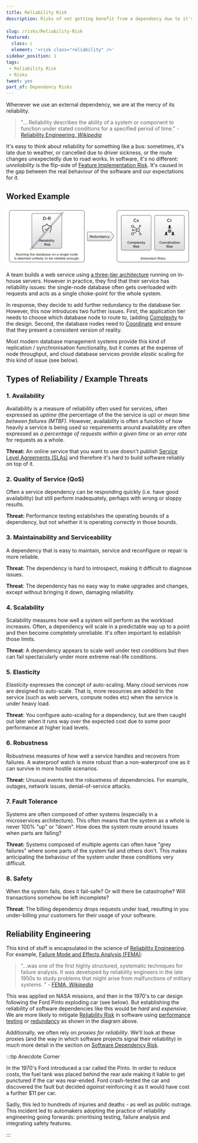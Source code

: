 ```yaml
---
title: Reliability Risk
description: Risks of not getting benefit from a dependency due to it's reliability.

slug: /risks/Reliability-Risk
featured: 
  class: c
  element: '<risk class="reliability" />'
sidebar_position: 1
tags:
 - Reliability Risk
 - Risks
tweet: yes
part_of: Dependency Risks
---
```


<RiskIntro fm={frontMatter} />

Whenever we use an external dependency, we are at the mercy of its reliability.   

> "... Reliability describes the ability of a system or component to function under stated conditions for a specified period of time." - [Reliability Engineering, _Wikipedia_](https://en.m.wikipedia.org/wiki/Reliability_engineering)

It's easy to think about reliability for something like a bus:  sometimes, it's late due to weather, or cancelled due to driver sickness, or the route changes unexpectedly due to road works.  In software, it's no different:  _unreliability_ is the flip-side of [Feature Implementation Risk](/tags/Implementation-Risk).  It's caused in the gap between the real behaviour of the software and our expectations for it.

## Worked Example

![Improving Reliability with Redundancy](/img/generated/risks/posters/reliability-risk.svg)

A team builds a web service using [a three-tier architecture](https://www.ibm.com/topics/three-tier-architecture) running on in-house servers.  However in practice, they find that their service has reliability issues: the single-node database often gets overloaded with requests and acts as a single choke-point for the whole system.

In response, they decide to add further redundancy to the database tier.   However, this now introduces two further issues.  First, the application tier needs to choose which database node to route to, (adding [Complexity](/tags/Complexity-Risk) to the design.  Second, the database nodes need to [Coordinate](/tags/Coordination-Risk) and ensure that they present a consistent version of reality.  

Most modern database management systems provide this kind of replication / synchronisation functionality, but it comes at the expense of node throughput, and cloud database services provide _elastic_ scaling for this kind of issue (see below).    
 

## Types of Reliability / Example Threats

### 1. Availability  

Availability is a measure of reliability often used for services, often expressed as _uptime_ (the percentage of the the service is up) or _mean time between failures (MTBF)_.  However, availability is often a function of how heavily a service is being used so requirements around availability are often expressed as _a percentage of requests within a given time_ or an _error rate_ for requests as a whole.   

**Threat:** An online service that you want to use doesn't publish [Service Level Agreements (SLAs)](https://en.wikipedia.org/wiki/Service-level_agreement) and therefore it's hard to build software reliably on top of it.

### 2. Quality of Service (QoS)  

Often a service dependency can be responding quickly (i.e. have good availability) but still perform inadequately, perhaps with wrong or sloppy results.  

**Threat:** Performance testing establishes the operating bounds of a dependency, but not whether it is operating _correctly_ in those bounds.
 
### 3. Maintainability and Serviceability

A dependency that is easy to maintain, service and reconfigure or repair is more reliable.  

**Threat**: The dependency is hard to introspect, making it difficult to diagnose issues.

**Threat**: The dependency has no easy way to make upgrades and changes, except without bringing it down, damaging reliability.
 
### 4. Scalability
  
Scalability measures how well a system will perform as the workload increases.  Often, a dependency will scale in a predictable way up to a point and then become completely unreliable. It's often important to establish those limits.

**Threat**: A dependency appears to scale well under test conditions but then can fail spectacularly under more extreme real-life conditions.
 
### 5. Elasticity

_Elasticity_ expresses the concept of auto-scaling.  Many cloud services now are designed to auto-scale.  That is, more resources are added to the service (such as web servers, compute nodes etc) when the service is under heavy load. 

**Threat**: You configure auto-scaling for a dependency, but are then caught out later when it runs way over the expected cost due to some poor performance at higher load levels.   
 
### 6. Robustness

Robustness measures of how well a service handles and recovers from failures.  A waterproof watch is more robust than a non-waterproof one as it can survive in more hostile scenarios.

**Threat:** Unusual events test the robustness of dependencies.  For example, outages, network issues, denial-of-service attacks.

### 7. Fault Tolerance

Systems are often composed of other systems (especially in a microservices architecture).  This often means that the system as a whole is never 100% "up" or "down".  How does the system route around issues when parts are failing?

**Threat:** Systems composed of multiple agents can often have "grey failures" where some parts of the system fail and others don't.  This makes anticipating the behaviour of the system under these conditions very difficult.

### 8. Safety
 
When the system fails, does it fail-safe?  Or will there be catastrophe?  Will transactions somehow be left incomplete?  

**Threat**: The billing dependency drops requests under load, resulting in you under-billing your customers for their usage of your software.


## Reliability Engineering

This kind of stuff is encapsulated in the science of [Reliability Engineering](https://en.wikipedia.org/wiki/Reliability_engineering).   For example, [Failure Mode and Effects Analysis (FEMA)](https://en.wikipedia.org/wiki/Failure_mode_and_effects_analysis):

> "...was one of the first highly structured, systematic techniques for failure analysis. It was developed by reliability engineers in the late 1950s to study problems that might arise from malfunctions of military systems. " - [FEMA, _Wikipedia_](https://en.wikipedia.org/wiki/Failure_mode_and_effects_analysis)

This was applied on NASA missions, and then in the 1970's to car design following the Ford Pinto exploding car (see below).  But establishing the reliability of software dependencies like this would be _hard_ and _expensive_.  We are more likely to mitigate [Reliability Risk](/tags/Reliability-Risk) in software using [performance testing](/tags/Performance-Testing) or [redundancy](/tags/Redundancy) as shown in the diagram above.  

Additionally, we often rely on _proxies for reliability_.  We'll look at these proxies (and the way in which software projects signal their reliability) in much more detail in the section on [Software Dependency Risk](/tags/Software-Dependency-Risk).

:::tip Anecdote Corner

In the 1970's Ford introduced a car called the Pinto.  In order to reduce costs, the fuel tank was placed behind the rear axle making it liable to get punctured if the car was rear-ended.  Ford crash-tested the car and discovered the fault but decided _against_ reinforcing it as it would have cost a further $11 per car.  

Sadly, this led to hundreds of injuries and deaths - as well as public outrage.  This incident led to automakers adopting the practice of reliability engineering going forwards:  prioritising testing, failure analysis and integrating safety features.

:::


